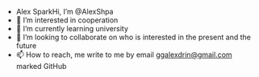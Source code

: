 - Alex SparkHi, I’m @AlexShpa
- 👀 I’m interested in cooperation
- 🌱 I’m currently learning university
- 💞️ I’m looking to collaborate on who is interested in the present and the future
- 📫 How to reach, me write to me by email ggalexdrin@gmail.com marked GitHub

<!---
AlexShpa/AlexShpa is a ✨ special ✨ repository because its `README.md` (this file) appears on your GitHub profile.
You can click the Preview link to take a look at your changes.
--->
